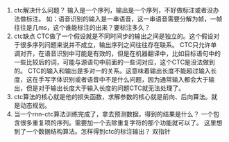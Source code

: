 1. ctc解决什么问题？
   输入是一个序列，输出是一个序列，不好做标注或者没办法做标注。
   如：语音识别的输入是一串语音，这一串语音需要分解为帧，一帧往往是几ms，这个谁能标注的出来？要标注多久？
2. ctc缺点
   CTC做了一个假设就是不同时间步的输出之间是独立的。这个假设对于很多序列问题来说并不成立，输出序列之间往往存在联系。
   CTC只允许单调对齐，在语音识别中可能是有效的，但是在机器翻译中，比如目标语句中的一些比较后的词，可能与源语句中前面的一些词对应，这个CTC是没法做到的。
   CTC的输入和输出是多对一的关系。这意味着输出长度不能超过输入长度，这在手写字体识别或者语音中不是什么问题，因为通常输入都会大于输出，但是对于输出长度大于输入长度的问题CTC就无法处理了。
3. ctc算法的核心就是他的损失函数，求解参数的核心就是前向、后向算法。就是动态规划。
4. 当一个rnn-ctc算法训练完成了，拿去预测数据，得到的结果是什么？
   一个包含很多重复项的序列。需要加一个去除重复字符的那个功能就可以了。
   这里想到了一个数据结构算法。怎样得到ctc的标注输出？
   双指针